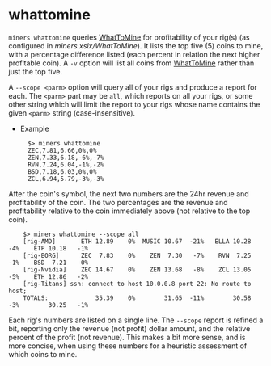 whattomine
==========


`miners whattomine` queries [WhatToMine](https://whattomine.com) for profitability of your rig(s) (as configured in *miners.xslx/WhatToMine*). It lists the top five (5) coins to mine, with a percentage difference listed (each percent in relation the next higher profitable coin). A `-v` option will list all coins from [WhatToMine](https://whattomine.com) rather than just the top five.

A `--scope <parm>` option will query all of your rigs and produce a report for each. The `<parm>` part may be `all`, which reports on all your rigs, or some other string which will limit the report to your rigs whose name contains the given `<parm>` string (case-insensitive). 


* Example

        $> miners whattomine
        ZEC,7.81,6.66,0%,0%
        ZEN,7.33,6.18,-6%,-7%
        RVN,7.24,6.04,-1%,-2%
        BSD,7.18,6.03,0%,0%
        ZCL,6.94,5.79,-3%,-3%
After the coin's symbol, the next two numbers are the 24hr revenue and profitability of the coin. The two percentages are the revenue and profitability relative to the coin immediately above (not relative to the top coin).

        $> miners whattomine --scope all
        [rig-AMD]       ETH 12.89    0%  MUSIC 10.67  -21%   ELLA 10.28   -4%    ETP 10.18   -1% 
        [rig-BORG]      ZEC  7.83    0%    ZEN  7.30   -7%    RVN  7.25   -1%    BSD  7.21    0% 
        [rig-Nvidia]    ZEC 14.67    0%    ZEN 13.68   -8%    ZCL 13.05   -5%    ETH 12.86   -2% 
        [rig-Titans] ssh: connect to host 10.0.0.8 port 22: No route to host;
        TOTALS:             35.39    0%        31.65  -11%        30.58   -3%        30.25   -1% 
Each rig's numbers are listed on a single line. The `--scope` report is refined a bit, reporting only the revenue (not profit) dollar amount, and the relative percent of the profit (not revenue). This makes a bit more sense, and is more concise, when using these numbers for a heuristic assessment of which coins to mine.
